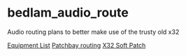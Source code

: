 # bedlam_audio_route

Audio routing plans to better make use of the trusty old x32

[Equipment List](pages/equipment-list.md)
[Patchbay routing](pages/patchbay.md)
[X32 Soft Patch](pages/x32-setup.md)
